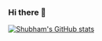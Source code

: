 ### Hi there 👋

[![Shubham's GitHub stats](https://github-readme-stats.vercel.app/api?username=shubham-tam&hide=stars&theme=transparent)](https://github.com/shubham-tam/github-readme-stats)

